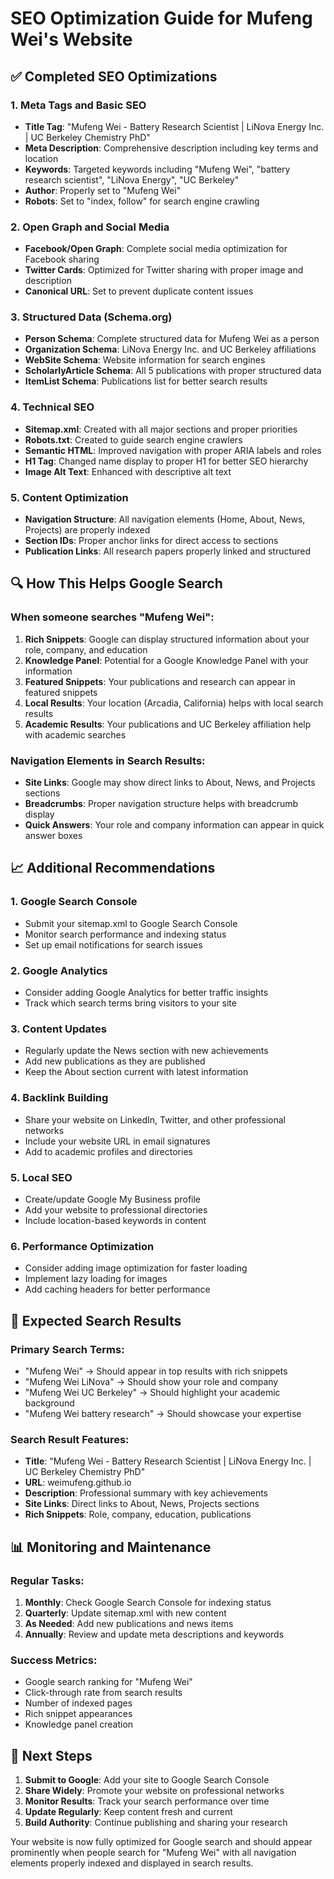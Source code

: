 # SEO Optimization Guide for Mufeng Wei's Website

## ✅ Completed SEO Optimizations

### 1. Meta Tags and Basic SEO
- **Title Tag**: "Mufeng Wei - Battery Research Scientist | LiNova Energy Inc. | UC Berkeley Chemistry PhD"
- **Meta Description**: Comprehensive description including key terms and location
- **Keywords**: Targeted keywords including "Mufeng Wei", "battery research scientist", "LiNova Energy", "UC Berkeley"
- **Author**: Properly set to "Mufeng Wei"
- **Robots**: Set to "index, follow" for search engine crawling

### 2. Open Graph and Social Media
- **Facebook/Open Graph**: Complete social media optimization for Facebook sharing
- **Twitter Cards**: Optimized for Twitter sharing with proper image and description
- **Canonical URL**: Set to prevent duplicate content issues

### 3. Structured Data (Schema.org)
- **Person Schema**: Complete structured data for Mufeng Wei as a person
- **Organization Schema**: LiNova Energy Inc. and UC Berkeley affiliations
- **WebSite Schema**: Website information for search engines
- **ScholarlyArticle Schema**: All 5 publications with proper structured data
- **ItemList Schema**: Publications list for better search results

### 4. Technical SEO
- **Sitemap.xml**: Created with all major sections and proper priorities
- **Robots.txt**: Created to guide search engine crawlers
- **Semantic HTML**: Improved navigation with proper ARIA labels and roles
- **H1 Tag**: Changed name display to proper H1 for better SEO hierarchy
- **Image Alt Text**: Enhanced with descriptive alt text

### 5. Content Optimization
- **Navigation Structure**: All navigation elements (Home, About, News, Projects) are properly indexed
- **Section IDs**: Proper anchor links for direct access to sections
- **Publication Links**: All research papers properly linked and structured

## 🔍 How This Helps Google Search

### When someone searches "Mufeng Wei":
1. **Rich Snippets**: Google can display structured information about your role, company, and education
2. **Knowledge Panel**: Potential for a Google Knowledge Panel with your information
3. **Featured Snippets**: Your publications and research can appear in featured snippets
4. **Local Results**: Your location (Arcadia, California) helps with local search results
5. **Academic Results**: Your publications and UC Berkeley affiliation help with academic searches

### Navigation Elements in Search Results:
- **Site Links**: Google may show direct links to About, News, and Projects sections
- **Breadcrumbs**: Proper navigation structure helps with breadcrumb display
- **Quick Answers**: Your role and company information can appear in quick answer boxes

## 📈 Additional Recommendations

### 1. Google Search Console
- Submit your sitemap.xml to Google Search Console
- Monitor search performance and indexing status
- Set up email notifications for search issues

### 2. Google Analytics
- Consider adding Google Analytics for better traffic insights
- Track which search terms bring visitors to your site

### 3. Content Updates
- Regularly update the News section with new achievements
- Add new publications as they are published
- Keep the About section current with latest information

### 4. Backlink Building
- Share your website on LinkedIn, Twitter, and other professional networks
- Include your website URL in email signatures
- Add to academic profiles and directories

### 5. Local SEO
- Create/update Google My Business profile
- Add your website to professional directories
- Include location-based keywords in content

### 6. Performance Optimization
- Consider adding image optimization for faster loading
- Implement lazy loading for images
- Add caching headers for better performance

## 🎯 Expected Search Results

### Primary Search Terms:
- "Mufeng Wei" → Should appear in top results with rich snippets
- "Mufeng Wei LiNova" → Should show your role and company
- "Mufeng Wei UC Berkeley" → Should highlight your academic background
- "Mufeng Wei battery research" → Should showcase your expertise

### Search Result Features:
- **Title**: "Mufeng Wei - Battery Research Scientist | LiNova Energy Inc. | UC Berkeley Chemistry PhD"
- **URL**: weimufeng.github.io
- **Description**: Professional summary with key achievements
- **Site Links**: Direct links to About, News, Projects sections
- **Rich Snippets**: Role, company, education, publications

## 📊 Monitoring and Maintenance

### Regular Tasks:
1. **Monthly**: Check Google Search Console for indexing status
2. **Quarterly**: Update sitemap.xml with new content
3. **As Needed**: Add new publications and news items
4. **Annually**: Review and update meta descriptions and keywords

### Success Metrics:
- Google search ranking for "Mufeng Wei"
- Click-through rate from search results
- Number of indexed pages
- Rich snippet appearances
- Knowledge panel creation

## 🚀 Next Steps

1. **Submit to Google**: Add your site to Google Search Console
2. **Share Widely**: Promote your website on professional networks
3. **Monitor Results**: Track your search performance over time
4. **Update Regularly**: Keep content fresh and current
5. **Build Authority**: Continue publishing and sharing your research

Your website is now fully optimized for Google search and should appear prominently when people search for "Mufeng Wei" with all navigation elements properly indexed and displayed in search results.
